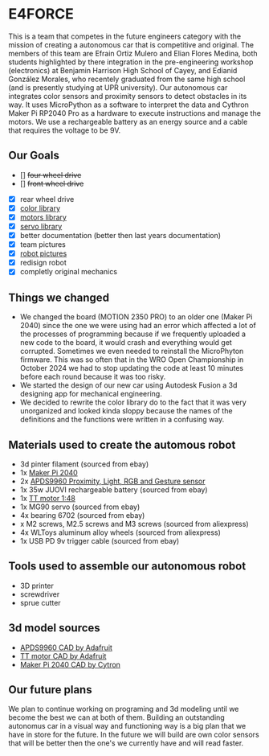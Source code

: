 # E4FORCE
This is a team that competes in the future engineers category with the mission of creating a autonomous car that is competitive and original. The members of this team are Efrain Ortiz Mulero and Elian Flores Medina, both students highlighted by there integration in the pre-engineering workshop (electronics) at Benjamin Harrison High School of Cayey, and Edianid González Morales, who recentely graduated from the same high school (and is presently studying at UPR university). Our autonomous car integrates color sensors and proximity sensors to detect obstacles in its way. It uses MicroPython as a software to interpret the data and Cythron Maker Pi RP2040 Pro as a hardware to execute instructions and manage the motors. We use a rechargeable battery as an energy source and a cable that requires the voltage to be 9V.

## Our Goals
- [] ~~four wheel drive~~
- [] ~~front wheel drive~~
- [x] rear wheel drive
- [x] [color library](/src/color.py)
- [x] [motors library](/src/motors.py)
- [x] [servo library](/src/servo.py)
- [x] better documentation (better then last years documentation)
- [x] team pictures
- [x] [robot pictures](/v-photos/V1_car)
- [x] redisign robot
- [x] completly original mechanics

## Things we changed
- We changed the board (MOTION 2350 PRO) to an older one (Maker Pi 2040) since the one we were using had an error which affected a lot of the processes of programming because if we frequently uploaded a new code to the board, it would crash and everything would get corrupted. Sometimes we even needed to reinstall the MicroPhyton firmware. This was so often that in the WRO Open Championship in October 2024 we had to stop updating the code at least 10 minutes before each round because it was too risky.
- We started the design of our new car using Autodesk Fusion a 3d designing app for mechanical engineering.
- We decided to rewrite the color library do to the fact that it was very unorganized and looked kinda sloppy because the names of the definitions and the functions were written in a confusing way.

## Materials used to create the automous robot
- 3d pinter filament (sourced from ebay)
- 1x [Maker Pi 2040](https://www.adafruit.com/product/5129)
- 2x [APDS9960 Proximity, Light, RGB and Gesture sensor](https://www.adafruit.com/product/3595)
- 1x 35w JUOVI rechargeable battery (sourced from ebay)
- 1x [TT motor 1:48](https://www.adafruit.com/product/3777) 
- 1x MG90 servo (sourced from ebay)
- 4x bearing 6702 (sourced from ebay)
-  x M2 screws, M2.5 screws and M3 screws (sourced from aliexpress)
- 4x WLToys aluminum alloy wheels (sourced from aliexpress)
- 1x USB PD 9v trigger cable (sourced from ebay)

## Tools used to assemble our autonomous robot 
- 3D printer
- screwdriver
- sprue cutter

## 3d model sources
- [APDS9960 CAD by Adafruit](https://github.com/adafruit/Adafruit_CAD_Parts/tree/main/3595%20APDS9960%20Sensor)
- [TT motor CAD by Adafruit](https://github.com/adafruit/Adafruit_CAD_Parts/tree/main/3777%20TT%20Motor)
- [Maker Pi 2040 CAD by Cytron](https://www.cytron.io/p-maker-pi-rp2040-simplifying-robotics-with-raspberry-pi-rp2040)

## Our future plans
We plan to continue working on programing and 3d modeling until we become the best we can at both of them. Building an outstanding autonomus car in a visual way and functioning way is a big plan that we have in store for the future. In the future we will build are own color sensors that will be better then the one's we currently have and will read faster.  

